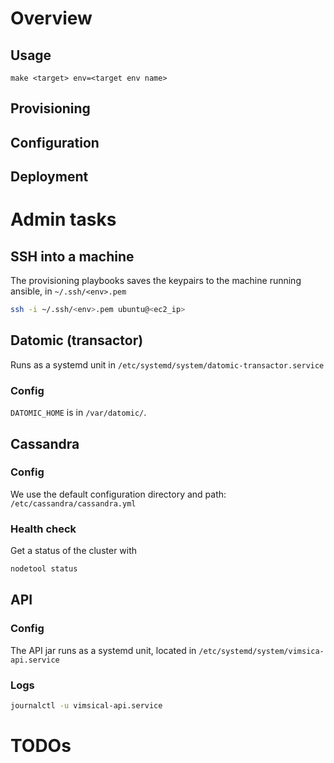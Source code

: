 # Overview

## Usage

```
make <target> env=<target env name>
```

## Provisioning
## Configuration
## Deployment

# Admin tasks
## SSH into a machine

The provisioning playbooks saves the keypairs to the machine running ansible, in `~/.ssh/<env>.pem`

```sh
ssh -i ~/.ssh/<env>.pem ubuntu@<ec2_ip>
```

## Datomic (transactor)

Runs as a systemd unit in `/etc/systemd/system/datomic-transactor.service`

### Config

`DATOMIC_HOME` is in `/var/datomic/`.


## Cassandra

### Config

We use the default configuration directory and path: `/etc/cassandra/cassandra.yml`

### Health check

Get a status of the cluster with

```sh
nodetool status
```

## API

### Config

The API jar runs as a systemd unit, located in `/etc/systemd/system/vimsica-api.service`

### Logs

```sh
journalctl -u vimsical-api.service
```

# TODOs


